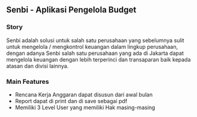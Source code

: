 ## Senbi - Aplikasi Pengelola Budget

### Story
Senbi adalah solusi untuk salah satu perusahaan yang sebelumnya sulit untuk mengelola / mengkontrol keuangan dalam lingkup perusahaan, dengan adanya Senbi salah satu perusahaan yang ada di Jakarta dapat mengelola keuangan dengan lebih terperinci dan transaparan baik kepada atasan dan divisi lainnya.

### Main Features
 * Rencana Kerja Anggaran dapat disusun dari awal bulan
 * Report dapat di print dan di save sebagai pdf
 * Memiliki 3 Level User yang memiliki Hak masing-masing
